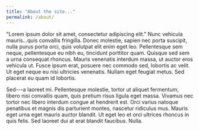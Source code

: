 ```yaml
---
title: "About the site..."
permalink: /about/
---
```

"Lorem ipsum dolor sit amet, consectetur adipiscing elit." Nunc vehicula mauris...quis convallis fringilla. Donec molestie, sapien nec porta suscipit, nulla purus porta orci, quis volutpat elit enim eget leo. Pellentesque sem neque, pellentesque eu nibh eu, tincidunt porttitor quam. Quisque sed sem a urna consequat rhoncus. Mauris venenatis interdum massa, ut auctor eros vehicula ut. Fusce ipsum erat, posuere nec commodo sed, lobortis ac velit. Ut eget neque eu nisi ultricies venenatis. Nullam eget feugiat metus. Sed placerat eu quam id lobortis.

Sed---a laoreet mi. Pellentesque molestie, tortor ut aliquet fermentum, libero nisi convallis quam, quis pretium risus ligula eget massa. Vivamus nec tortor nec libero interdum congue at hendrerit est. Orci varius natoque penatibus et magnis dis parturient montes, nascetur ridiculus mus. Mauris eget urna eget mauris auctor blandit. Ut eget leo et orci ultrices rhoncus in quis felis. Sed laoreet dui at erat blandit faucibus. Nulla.
